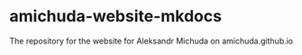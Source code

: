 # amichuda-website-mkdocs

The repository for the website for Aleksandr Michuda on amichuda.github.io

